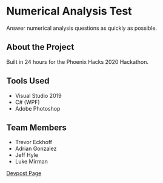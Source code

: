 # Numerical Analysis Test
Answer numerical analysis questions as quickly as possible.

## About the Project
Built in 24 hours for the Phoenix Hacks 2020 Hackathon. 

## Tools Used
- Visual Studio 2019
- C# (WPF)
- Adobe Photoshop

## Team Members
- Trevor Eckhoff
- Adrian Gonzalez
- Jeff Hyle
- Luke Mirman

[Devpost Page](https://devpost.com/software/numerical-reasoning-test)
